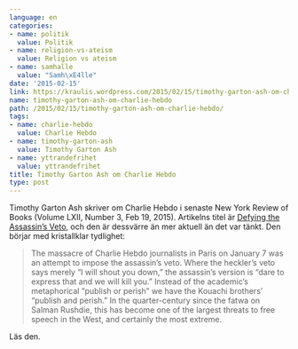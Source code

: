 ```yaml
---
language: en
categories:
- name: politik
  value: Politik
- name: religion-vs-ateism
  value: Religion vs ateism
- name: samhalle
  value: "Samh\xE4lle"
date: '2015-02-15'
link: https://kraulis.wordpress.com/2015/02/15/timothy-garton-ash-om-charlie-hebdo/
name: timothy-garton-ash-om-charlie-hebdo
path: /2015/02/15/timothy-garton-ash-om-charlie-hebdo/
tags:
- name: charlie-hebdo
  value: Charlie Hebdo
- name: timothy-garton-ash
  value: Timothy Garton Ash
- name: yttrandefrihet
  value: yttrandefrihet
title: Timothy Garton Ash om Charlie Hebdo
type: post
---
```

Timothy Garton Ash skriver om Charlie Hebdo i senaste New York Review of Books (Volume LXII, Number 3, Feb 19, 2015). Artikelns titel är [Defying the Assassin’s Veto](http://www.nybooks.com/articles/archives/2015/feb/19/defying-assassins-veto/), och den är dessvärre än mer aktuell än det var tänkt. Den börjar med kristallklar tydlighet:

> The massacre of Charlie Hebdo journalists in Paris on January 7 was an attempt to impose the assassin’s veto. Where the heckler’s veto says merely “I will shout you down,” the assassin’s version is “dare to express that and we will kill you.” Instead of the academic’s metaphorical “publish or perish” we have the Kouachi brothers’ “publish and perish.” In the quarter-century since the fatwa on Salman Rushdie, this has become one of the largest threats to free speech in the West, and certainly the most extreme.

Läs den.

